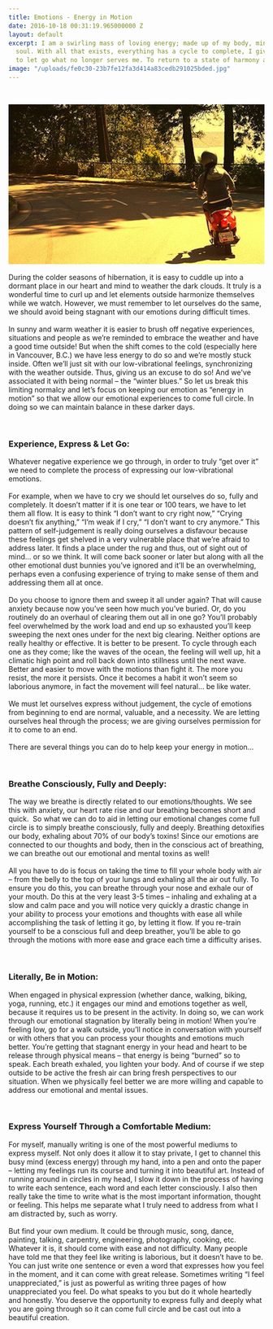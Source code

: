 ```yaml
---
title: Emotions - Energy in Motion
date: 2016-10-18 00:31:19.965000000 Z
layout: default
excerpt: I am a swirling mass of loving energy; made up of my body, mind, heart, and
  soul. With all that exists, everything has a cycle to complete, I give myself permission
  to let go what no longer serves me. To return to a state of harmony and bliss.
image: "/uploads/fe0c30-23b7fe12fa3d414a83cedb291025bded.jpg"
---
```


&nbsp;

![](/uploads/versions/fe0c30-f2f04415b738491495008a1b49473902---x----551-343x---.jpg)

During the colder seasons of hibernation, it is easy to cuddle up into a dormant place in our heart and mind to weather the dark clouds. It truly is a wonderful time to curl up and let elements outside harmonize themselves while we watch. However, we must remember to let ourselves do the same, we should avoid being stagnant with our emotions during difficult times.
<br>
<br>In sunny and warm weather it is easier to brush off negative experiences, situations and people as we’re reminded to embrace the weather and have a good time outside! But when the shift comes to the cold (especially here in Vancouver, B.C.) we have less energy to do so and we’re mostly stuck inside. Often we’ll just sit with our low-vibrational feelings, synchronizing with the weather outside. Thus, giving us an excuse to do so! And we've associated it with being normal – the “winter blues.” So let us break this limiting normalcy and let’s focus on keeping our emotion as “energy in motion” so that we allow our emotional experiences to come full circle. In doing so we can maintain balance in these darker days.

&nbsp;

### Experience, Express & Let Go:

Whatever negative experience we go through, in order to truly “get over it” we need to complete the process of expressing our low-vibrational emotions.
<br>
<br>For example, when we have to cry we should let ourselves do so, fully and completely. It doesn’t matter if it is one tear or 100 tears, we have to let them all flow. It is easy to think “I don’t want to cry right now,” “Crying doesn’t fix anything,” “I’m weak if I cry,” “I don’t want to cry anymore.” This pattern of self-judgement is really doing ourselves a disfavour because these feelings get shelved in a very vulnerable place that we’re afraid to address later. It finds a place under the rug and thus, out of sight out of mind… or so we think. It will come back sooner or later but along with all the other emotional dust bunnies you’ve ignored and it’ll be an overwhelming, perhaps even a confusing experience of trying to make sense of them and addressing them all at once.
<br>
<br>Do you choose to ignore them and sweep it all under again? That will cause anxiety because now you’ve seen how much you’ve buried. Or, do you routinely do an overhaul of clearing them out all in one go? You’ll probably feel overwhelmed by the work load and end up so exhausted you’ll keep sweeping the next ones under for the next big clearing. Neither options are really healthy or effective. It is better to be present. To cycle through each one as they come; like the waves of the ocean, the feeling will well up, hit a climatic high point and roll back down into stillness until the next wave. Better and easier to move with the motions than fight it. The more you resist, the more it persists. Once it becomes a habit it won’t seem so laborious anymore, in fact the movement will feel natural… be like water. &nbsp;
<br>
<br>We must let ourselves express without judgement, the cycle of emotions from beginning to end are normal, valuable, and a necessity. We are letting ourselves heal through the process; we are giving ourselves permission for it to come to an end.
<br>
<br>There are several things you can do to help keep your energy in motion…

&nbsp;

### Breathe Consciously, Fully and Deeply:

The way we breathe is directly related to our emotions/thoughts. We see this with anxiety, our heart rate rise and our breathing becomes short and quick. &nbsp;So what we can do to aid in letting our emotional changes come full circle is to simply breathe consciously, fully and deeply. Breathing detoxifies our body, exhaling about 70% of our body’s toxins! Since our emotions are connected to our thoughts and body, then in the conscious act of breathing, we can breathe out our emotional and mental toxins as well!
<br>
<br>All you have to do is focus on taking the time to fill your whole body with air – from the belly to the top of your lungs and exhaling all the air out fully. To ensure you do this, you can breathe through your nose and exhale our of your mouth. Do this at the very least 3-5 times – inhaling and exhaling at a slow and calm pace and you will notice very quickly a drastic change in your ability to process your emotions and thoughts with ease all while accomplishing the task of letting it go, by letting it flow. If you re-train yourself to be a conscious full and deep breather, you’ll be able to go through the motions with more ease and grace each time a difficulty arises.

&nbsp;

### Literally, Be in Motion:

When engaged in physical expression (whether dance, walking, biking, yoga, running, etc.) it engages our mind and emotions together as well, because it requires us to be present in the activity. In doing so, we can work through our emotional stagnation by literally being in motion! When you’re feeling low, go for a walk outside, you’ll notice in conversation with yourself or with others that you can process your thoughts and emotions much better. You’re getting that stagnant energy in your head and heart to be release through physical means – that energy is being “burned” so to speak. Each breath exhaled, you lighten your body. And of course if we step outside to be active the fresh air can bring fresh perspectives to our situation. When we physically feel better we are more willing and capable to address our emotional and mental issues.

&nbsp;

### Express Yourself Through a Comfortable Medium:&nbsp;

For myself, manually writing is one of the most powerful mediums to express myself. Not only does it allow it to stay private, I get to channel this busy mind (excess energy) through my hand, into a pen and onto the paper – letting my feelings run its course and turning it into beautiful art. Instead of running around in circles in my head, I slow it down in the process of having to write each sentence, each word and each letter consciously. I also then really take the time to write what is the most important information, thought or feeling. This helps me separate what I truly need to address from what I am distracted by, such as worry.
<br>
<br>But find your own medium. It could be through music, song, dance, painting, talking, carpentry, engineering, photography, cooking, etc. Whatever it is, it should come with ease and not difficulty. Many people have told me that they feel like writing is laborious, but it doesn’t have to be. You can just write one sentence or even a word that expresses how you feel in the moment, and it can come with great release. Sometimes writing “I feel unappreciated,” is just as powerful as writing three pages of how unappreciated you feel. Do what speaks to you but do it whole heartedly and honestly. You deserve the opportunity to express fully and deeply what you are going through so it can come full circle and be cast out into a beautiful creation.